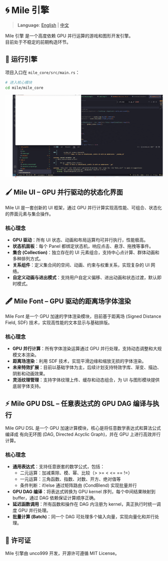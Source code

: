 # 🌀 Mile 引擎
> **Language**: [English](#README.md) | [中文](#README_zh.md)

Mile 引擎 是一个高度依赖 GPU 并行运算的游戏和图形开发引擎。  
目前处于不稳定的前期构造环节。

## 🚀 运行引擎
项目入口在 `mile_core/src/main.rs`：

```bash
# 进入核心模块
cd mile/mile_core
```

![Demo GIF](https://github.com/unco999/mile/blob/master/markdown/01.gif)

## 🖌 Mile UI – GPU 并行驱动的状态化界面
Mile UI 是一套创新的 UI 框架，通过 GPU 并行计算实现高性能、可组合、状态化的界面元素与集合操作。

### 核心理念
- **GPU 驱动**：所有 UI 状态、动画和布局运算均可并行执行，性能极高。
- **状态机面板**：每个 Panel 都绑定状态机，响应点击、悬浮、拖拽等事件。
- **集合 (Collection)**：独立存在的 UI 元素组合，支持中心点计算、群体动画和多种排列方式。
- **关系组件**：定义集合间的空间、动画、约束与权重关系，实现复杂的 UI 网络。
- **自定义动画与进出模式**：支持用户自定义偏移、进出动画和状态过渡，默认即时模式。

## 🖋 Mile Font – GPU 驱动的距离场字体渲染
Mile Font 是一个 GPU 加速的字体渲染模块，目前基于距离场 (Signed Distance Field, SDF) 技术，实现高性能的文本显示与基础排版。

### 核心理念
- **GPU 并行计算**：所有字体渲染运算通过 GPU 并行处理，支持动态调整和大规模文本渲染。
- **距离场渲染**：利用 SDF 技术，实现平滑边缘和缩放无损的字体渲染。
- **未来特效扩展**：目前以基础字体为主，后续计划支持特效字库、渐变、描边、阴影和动画效果。
- **灵活纹理管理**：支持字体纹理上传、缓存和动态组合，为 UI 与图形模块提供底层字体支持。

## ⚡ Mile GPU DSL – 任意表达式的 GPU DAG 编译与执行
Mile GPU DSL 是一个 GPU 加速计算模块，核心是将任意数学表达式和算法公式编译成 有向无环图 (DAG, Directed Acyclic Graph)，并在 GPU 上进行高效并行计算。

### 核心理念
- **通用表达式**：支持任意嵌套的数学公式，包括：
  - 二元运算：加减乘除、模、幂、比较（> >= < <= == !=）
  - 一元运算：三角函数、指数、对数、开方、绝对值等
  - 条件判断：if/else 通过矩阵路由 (CondBlend) 实现批量并行
- **GPU DAG 编译**：将表达式转换为 GPU kernel 序列，每个中间结果映射到 buffer，通过 DAG 依赖保证计算顺序正确。
- **延迟函数调用**：所有函数和操作在 DAG 内注册为 kernel，真正执行时统一调度 GPU 并行处理。
- **批量计算 (Batch)**：同一个 DAG 可处理多个输入向量，实现向量化和并行处理。

## 📄 许可证
Mile 引擎由 unco999 开发，开源许可遵循 MIT License。